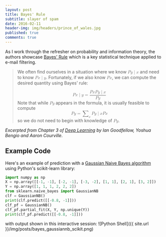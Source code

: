 ```yaml
---
layout: post
title: Bayes' Rule
subtitle: slayer of spam
date: 2016-02-11
header-img: img/headers/prince_of_wales.jpg
published: true
comments: true
---
```


As I work through the refresher on probability and information theory, the authors showcase [Bayes' Rule](https://en.wikipedia.org/wiki/Bayes%27_rule) which is a key statistical technique applied to e-mail filtering.  

><p style="margin-top:0px">We often find ourselves in a situation where we know <math xmlns="http://www.w3.org/1998/Math/MathML"><mi>P</mi><mfenced separators=''><mi>y</mi> <mo>|</mo> <mi>x</mi></mfenced></math> and need to know <math xmlns="http://www.w3.org/1998/Math/MathML"><mi>P</mi><mfenced separators=''><mi>x</mi> <mo>|</mo> <mi>y</mi></mfenced></math>. Fortunately, if we also know <math xmlns="http://www.w3.org/1998/Math/MathML"><mi>P</mi><mfenced separators=''><mi>x</mi></mfenced></math>, we can compute the desired quantity using Bayes’ rule:</p>
><math display="block" xmlns="http://www.w3.org/1998/Math/MathML"><mi>P</mi><mfenced separators=''><mi>x</mi> <mo>|</mo> <mi>y</mi></mfenced> <mo>=</mo><mfrac><mrow><mi>P</mi><mfenced separators=''><mi>x</mi></mfenced> <mi>P</mi><mfenced separators=''><mi>y</mi> <mo>|</mo> <mi>x</mi></mfenced></mrow><mrow><mi>P</mi><mfenced separators=''><mi>y</mi></mfenced></mrow></mfrac></math>
>Note that while <math xmlns="http://www.w3.org/1998/Math/MathML"><mi>P</mi><mfenced separators=''><mi>y</mi></mfenced></math> appears in the formula, it is usually feasible to compute
><math display="block" xmlns="http://www.w3.org/1998/Math/MathML"><mi>P</mi><mfenced separators=''><mi>y</mi></mfenced><mo>=</mo><msub><mo>&#x2211;</mo><mi>x</mi></msub><mi>P</mi><mfenced separators=''><mi>y</mi> <mo>|</mo> <mi>x</mi></mfenced> <mi>P</mi><mfenced separators=''><mi>x</mi></mfenced></math>
>so we do not need to begin with knowledge of <math xmlns="http://www.w3.org/1998/Math/MathML"><mi>P</mi><mfenced separators=''><mi>y</mi></mfenced></math>.
>

<cite>Excerpted from Chapter 3 of [Deep Learning](http://www.deeplearningbook.org/) by Ian Goodfellow, Yoshua Bengio and Aaron Courville.</cite>

## Example Code

Here's an example of prediction with a [Gaussian Naive Bayes algorithm](http://scikit-learn.org/stable/modules/generated/sklearn.naive_bayes.GaussianNB.html) using Python's scikit-learn library:

```python
import numpy as np
X = np.array([[-1, -1], [-2, -1], [-3, -2], [1, 1], [2, 1], [3, 2]])
Y = np.array([1, 1, 1, 2, 2, 2])
from sklearn.naive_bayes import GaussianNB
clf = GaussianNB()
print(clf.predict([[-0.8, -1]]))
clf_pf = GaussianNB()
clf_pf.partial_fit(X, Y, np.unique(Y))
print(clf_pf.predict([[-0.8, -1]]))
```

with output shown in this interactive session:
![Python Shell]({{ site.url }}/img/posts/bayes_gaussiannb_scikit.png)